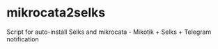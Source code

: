 # mikrocata2selks
Script for auto-install Selks and mikrocata - Mikotik + Selks + Telegram notification
